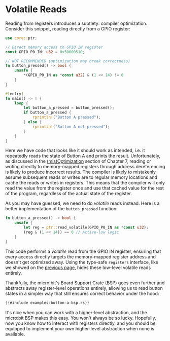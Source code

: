 # Volatile Reads

Reading from registers introduces a subtlety: compiler optimization. Consider this snippet, reading directly from a GPIO register:

```rust
use core::ptr;

// Direct memory access to GPIO IN register 
const GPIO_P0_IN: u32 = 0x50000510;

// NOT RECOMMENDED (optimization may break correctness)
fn button_pressed() -> bool {
    unsafe {
        *(GPIO_P0_IN as *const u32) & (1 << 14) != 0
    }
}

#[entry]
fn main() -> ! {
    loop {
        let button_a_pressed = button_pressed();
        if button_a_pressed {
            rprintln!("Button A pressed");
        } else {
            rprintln!("Button A not pressed");
        }
    }
}
```

Here we have code that looks like it should work as intended, i.e. it repeatedly reads the state of Button A and prints the result. Unfortunately, as discussed in the [(mis)Optimization](../07-registers/misoptimization.md) section of Chapter 7, reading or writing directly to memory-mapped registers through address dereferencing is likely to produce incorrect results.  The compiler is likely to mistakenly assume subsequent reads or writes are to regular memory locations and cache the reads or writes in registers.  This means that the compiler will only read the value from the register once and use that cached value for the rest of the program, regardless of the actual state of the register.

As you may have guessed, we need to do *volatile* reads instead.  Here is a better implementation of the `button_pressed` function:

```rust
fn button_a_pressed() -> bool {
    unsafe {
        let reg = ptr::read_volatile(GPIO_P0_IN as *const u32);
        (reg & (1 << 14)) == 0 // Active-low logic
    }
}
```

This code performs a *volatile* read from the GPIO IN register, ensuring that every access directly targets the memory-mapped register address and doesn't get optimized away.  Using the type-safe `registers` interface, like we showed on the [previous page](./README.md), hides these low-level volatile reads entirely.

Thankfully, the micro:bit's Board Support Crate (BSP) goes even further and abstracts away register-level operations entirely, allowing us to read button states in a simpler way that still ensures correct behavior under the hood:

```rust
{{#include examples/button-a-bsp.rs}}
```

It's nice when you can work with a higher-level abstraction, and the micro:bit BSP makes this easy.  You won't always be so lucky.  Hopefully, now you know how to interact with registers directly, and you should be equipped to implement your own higher-level abstraction when none is available.